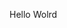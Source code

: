 Hello Wolrd




























































































































































































































































































































































































































































































































































































































































































































































































































































































































































































































































































































































































































































































































































































































































































































































































































































































































































































































































































































































